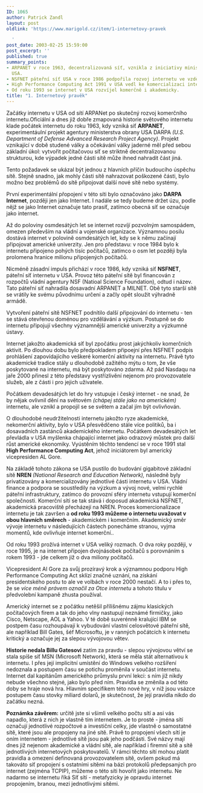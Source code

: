 ```yaml
---
ID: 1065
author: Patrick Zandl
layout: post
oldlink: 'https://www.marigold.cz/item/1-internetovy-pravek

  '
post_date: 2003-02-25 15:59:00
post_excerpt: ''
published: true
summary_points:
- ARPANET v roce 1963, decentralizovaná síť, vznikla z iniciativy ministerstva obrany
  USA.
- NSFNET páteřní síť USA v roce 1986 podpořila rozvoj internetu ve vzdělávání.
- High Performance Computing Act 1991 v USA vedl ke komercializaci internetu.
- Od roku 1993 se internet v USA rozvíjel komerčně i akademicky.
title: "1. Internetový pravěk"
---
```


Začátky internetu v USA od sítí ARPANet po skutečný rozvoj komerčního internetu.<!--more-->Oficiální a dnes již dobře zmapovaná historie světového internetu klade počátek internetu do roku 1963, kdy vzniká síť <STRONG>ARPANET</STRONG>, experimentáulní projekt agentury ministerstva obrany USA DARPA <EM>(U.S. Department of Defense Advanced Research Project Agency)</EM>. Projekt vznikající v době studené války a očekávání války jaderné měl před sebou základní úkol: vytvořit počítačovou síť se striktně decentralizovanou strukturou, kde výpadek jedné části sítě může ihned nahradit část jiná. 
<p>
Tento požadavek se ukázal být jednou z hlavních příčin budoucího úspěchu sítě. Stejně snadno, jak mohly části sítě nahrazovat poškozené části, bylo možno bez problémů do sítě připojovat další nové sítě nebo systémy. 
<p>
První experimentální přopojení v této síti bylo označováno jako <STRONG>DARPA Internet</STRONG>, později jen jako Internet. I nadále se tedy budeme držet úzu, podle nějž se jako Internet označuje tato prasíť, zatímco obecná síť se označuje jako internet. 
<p>
Až do poloviny osmdesátých let se internet rozvíjí pozvolným samospádem, omezen především na vládní a vojenské organizace. Významnou posilu dostává internet v polovině osmdesátých let, kdy se k němu začínají připojovat americké univerzity. Jen pro představu: v roce 1984 bylo k internetu připojeno pohých tisíc počítačů, zatímco o osm let později byla prolomena hranice milionu připojených počítačů.
<p>
Nicméně zásadní impuls přichází v roce 1986, kdy vzniká síť <STRONG>NSFNET</STRONG>, páteřní síť internetu v USA. Provoz této páteřní sítě byl financován z rozpočtů vládní agentury NSF (Natioal Science Foundation), odtud i název. Tato páteřní síť nahradila dosavadní ARPANET a MILNET. Obě tyto starší sítě se vrátily ke svému původnímu určení a začly opět sloužit výhradně armádě. 
<p>
Vytvoření páteřní sítě NSFNET podnítilo další připojování do internetu - ten se stává otevřenou doménou pro vzdělávání a výzkum. Postupně se do internetu připojují všechny významnější americké univerzity a výzkumné ústavy. 
<p>
Internet jakožto akademická síť byl zpočátku prost jakýchkoliv komerčních aktivit. Po dlouhou dobu bylo předpokladem připoejní přes NSFNET podpis prohlášení zapovídajícího veškeré komerční aktivity na internetu. Právě tyto akademické tradice stály u dlouhodobě zažitého mýtu o tom, že vše poskytované na internetu, má být poskytováno zdarma. Až pád Nasdaqu na jaře 2000 přinesl z této představy vystřízlivění nejenom pro provozovatele služeb, ale z části i pro jejich uživatele. 
<p>
Počátkem devadesátých let do hry vstupuje i český internet - ne snad, že by nějak ovlivnil dění na světovém<EM> (chápej stále jako na americkém)</EM> internetu, ale vznikl a propojil se se světem a začal jím být ovlivňován. 
<p>
O dlouhodobé neudržitelnosti internetu jakožto ryze akademické, nekomerční aktivity, bylo v USA přesvědčeno stále více politiků, ba i dosavadních zastánců akademického internetu. Počátkem devadesátých let převládla v USA myšlenka chápající internet jako odrazový můstek pro další růst americké ekonomiky. Vyústěním těchto tendencí se v roce 1991 stal <STRONG>High Performance Computing Act</STRONG>, jehož iniciátorem byl americký vicepresiden AL Gore. 
<p>
Na základě tohoto zákona se USA pustilo do budování gigabitové základní sítě <STRONG>NREN </STRONG><EM>(National Research and Education Network),</EM> následně byly privatizovány a komercializovány jednotlivé části internetu v USA. Vládní finance a podpora se soustředily na výzkum a vývoj nové, velmi rychlé páteřní infrastruktury, zatímco do provozní sféry internetu vstupují komerční společnosti. Komerční sítí se tak stává i doposud akademická NSFNET, akademická pracoviště přecházejí na NREN. Proces komercionalizace internetu je tak završen a <STRONG>od roku 1993 můžeme o internetu uvažovat v obou hlavních směrech</STRONG> - akademickém i komerčním. Akademický směr vývoje internetu v následujících částech ponecháme stranou, vyjma momentů, kde ovlivňuje internet komerční.. 
<p>
Od roku 1993 prožívá internet v USA veliký rozmach. O dva roky později, v roce 1995, je na internet připojen dvojnásobek počítačů s porovnáním s rokem 1993 - jde celkem již o dva miliony počítačů. 
<p>
Vicepresident Al Gore za svůj prozíravý krok a významnou podporu High Performance Computing Act sklízí značné uznání, na získání presidentského postu to ale ve volbách v roce 2000 nestačí. A to i přes to, že se <EM>více méně právem označil za Otce internetu</EM> a tohoto titulu v předvolební kampaně zhusta používal. 
<p>
Americký internet se z počátku netěšil přílišnému zájmu klasických počítačových firem a tak do jeho vlny nastupují neznámé firmičky, jako Cisco, Netscape, AOL a Yahoo. V té době suverénně kralující IBM se postpem času rozhoupávají k vybudování vlastní celosvětové páteřní sítě, ale například Bill Gates, šéf Microsoftu, je v ranných počátcích k internetu kritický a označuje jej za slepou vývojovou větev. 
<p>
<STRONG>Historie nedala Billu Gatesovi</STRONG> zatím za pravdu - slepou vývojovou větví se stala spíše síť MSN (Microsoft Network), která se měla stát alternativou k internetu. I přes její implicitní umístění do Windows velkého rozšíření nedoznala a postupem času se potichu proměnila v součást internetu. Internet dal kapitánům amerického průmyslu první lekci: s ním již nikdy nebude všechno stejné, jako bylo před ním. Pravidla se změnila a od této doby se hraje nová hra. Hlavním specifikem této nové hry, v níž jsou vsázce postupem času stovky miliard dolarů, je skutečnost, že její pravidla nikdo do začátku nezná. 
<p>
<STRONG>Poznámka závěrem:</STRONG> určitě jste si všimli velkého počtu sítí a asi vás napadlo, která z nich je vlastně tím internetem. Je to prosté - jména sítí označují jednotlivé rozpočtové a investiční celky, jde vlastně o samostatné sítě, které jsou ale propojeny na jiné sítě. Právě to propojení všech sítí je oním internetem - jednotlivé sítě jsou pak jeho podčásti. Své názvy mají dnes již nejenom akademické a vládní sítě, ale například i firemní sítě a sítě jednotlivých internetových poskytovatelů. V rámci těchto sítí mohou platit pravidla a omezení definovaná provozovatelem sítě, ovšem pokud má takováto síť propojení s ostatními sítěmi na bázi protokolů předepsaných pro internet (zejména TCPIP), můžeme o této síti hovořit jako internetu. Ne nadarmo se internetu říká Síť sítí - metafyzicky je opravdu internet propojením, branou, mezi jednotlivými sítěmi. </p>